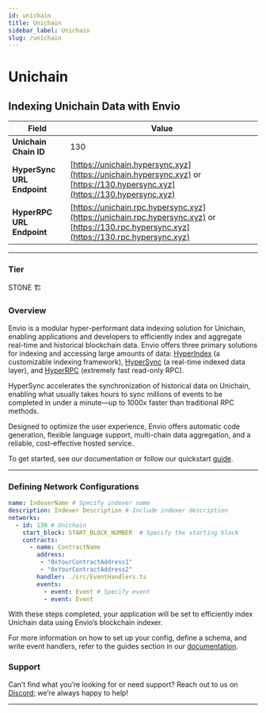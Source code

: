```yaml
---
id: unichain
title: Unichain
sidebar_label: Unichain
slug: /unichain
---
```


# Unichain

## Indexing Unichain Data with Envio

| **Field**                     | **Value**                                                                                          |
|-------------------------------|----------------------------------------------------------------------------------------------------|
| **Unichain Chain ID**     | 130                                                                                            |
| **HyperSync URL Endpoint**    | [https://unichain.hypersync.xyz](https://unichain.hypersync.xyz) or [https://130.hypersync.xyz](https://130.hypersync.xyz) |
| **HyperRPC URL Endpoint**     | [https://unichain.rpc.hypersync.xyz](https://unichain.rpc.hypersync.xyz) or [https://130.rpc.hypersync.xyz](https://130.rpc.hypersync.xyz) |

---

### Tier

STONE 🏗️

### Overview

Envio is a modular hyper-performant data indexing solution for Unichain, enabling applications and developers to efficiently index and aggregate real-time and historical blockchain data. Envio offers three primary solutions for indexing and accessing large amounts of data: [HyperIndex](/docs/HyperIndex/overview) (a customizable indexing framework), [HyperSync](/docs/HyperSync/overview) (a real-time indexed data layer), and [HyperRPC](/docs/HyperSync/overview-hyperrpc) (extremely fast read-only RPC).

HyperSync accelerates the synchronization of historical data on Unichain, enabling what usually takes hours to sync millions of events to be completed in under a minute—up to 1000x faster than traditional RPC methods.

Designed to optimize the user experience, Envio offers automatic code generation, flexible language support, multi-chain data aggregation, and a reliable, cost-effective hosted service.

To get started, see our documentation or follow our quickstart [guide](/docs/HyperIndex/contract-import).

---

### Defining Network Configurations

```yaml
name: IndexerName # Specify indexer name
description: Indexer Description # Include indexer description
networks:
  - id: 130 # Unichain  
    start_block: START_BLOCK_NUMBER  # Specify the starting block
    contracts:
      - name: ContractName
        address:
         - "0xYourContractAddress1"
         - "0xYourContractAddress2"
        handler: ./src/EventHandlers.ts
        events:
          - event: Event # Specify event
          - event: Event
```

With these steps completed, your application will be set to efficiently index Unichain data using Envio’s blockchain indexer.

For more information on how to set up your config, define a schema, and write event handlers, refer to the guides section in our [documentation](/docs/HyperIndex/configuration-file).

### Support

Can’t find what you’re looking for or need support? Reach out to us on [Discord](https://discord.com/invite/Q9qt8gZ2fX); we’re always happy to help!

---
